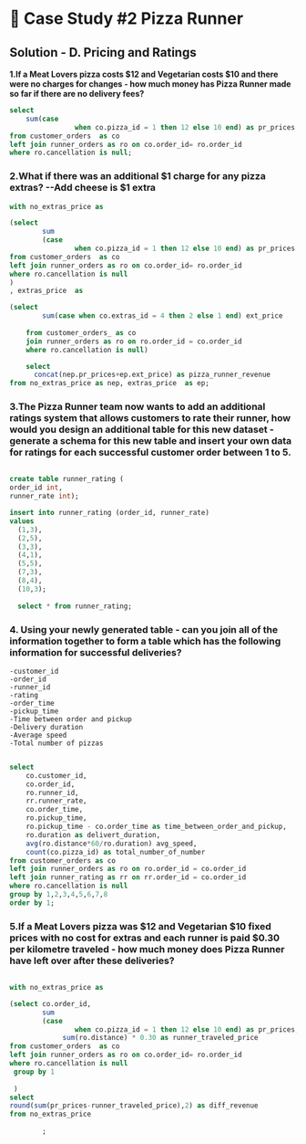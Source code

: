 # 🍕 Case Study #2 Pizza Runner

## Solution - D. Pricing and Ratings

**1.If a Meat Lovers pizza costs $12 and Vegetarian costs $10 and there were no charges for changes - how much money has Pizza Runner made so far if there are no delivery fees?**

```sql
select
    sum(case 
				when co.pizza_id = 1 then 12 else 10 end) as pr_prices
from customer_orders  as co	
left join runner_orders as ro on co.order_id= ro.order_id
where ro.cancellation is null;
```
### 2.What if there was an additional $1 charge for any pizza extras? --Add cheese is $1 extra

```sql
with no_extras_price as

(select 
		sum
		(case 
				when co.pizza_id = 1 then 12 else 10 end) as pr_prices
from customer_orders  as co	
left join runner_orders as ro on co.order_id= ro.order_id
where ro.cancellation is null
)
, extras_price  as 

(select 
		sum(case when co.extras_id = 4 then 2 else 1 end) ext_price 
		
	from customer_orders_ as co
	join runner_orders as ro on ro.order_id = co.order_id
	where ro.cancellation is null)

	select
      concat(nep.pr_prices+ep.ext_price) as pizza_runner_revenue
from no_extras_price as nep, extras_price  as ep;
```

### 3.The Pizza Runner team now wants to add an additional ratings system that allows customers to rate their runner, how would you design an additional table for this new dataset - generate a schema for this new table and insert your own data for ratings for each successful customer order between 1 to 5.


```sql

create table runner_rating (
order_id int,
runner_rate int);

insert into runner_rating (order_id, runner_rate)
values
  (1,3),
  (2,5),
  (3,3),
  (4,1),
  (5,5),
  (7,3),
  (8,4),
  (10,3);
  
  select * from runner_rating;
```

### 4. Using your newly generated table - can you join all of the information together to form a table which has the following information for successful deliveries?
	-customer_id
	-order_id
	-runner_id
	-rating
	-order_time
	-pickup_time
	-Time between order and pickup
	-Delivery duration
	-Average speed
	-Total number of pizzas

```sql

select 
	co.customer_id,
	co.order_id,
	ro.runner_id,
	rr.runner_rate,
	co.order_time,
	ro.pickup_time,
	ro.pickup_time - co.order_time as time_between_order_and_pickup,
	ro.duration as delivert_duration,
	avg(ro.distance*60/ro.duration) avg_speed,
	count(co.pizza_id) as total_number_of_number
from customer_orders as co
left join runner_orders as ro on ro.order_id = co.order_id
left join runner_rating as rr on rr.order_id = co.order_id
where ro.cancellation is null 
group by 1,2,3,4,5,6,7,8
order by 1;
```
### 5.If a Meat Lovers pizza was $12 and Vegetarian $10 fixed prices with no cost for extras and each runner is paid $0.30 per kilometre traveled - how much money does Pizza Runner have left over after these deliveries?
```sql

with no_extras_price as 

(select co.order_id,
		sum
		(case 
				when co.pizza_id = 1 then 12 else 10 end) as pr_prices, 
			 sum(ro.distance) * 0.30 as runner_traveled_price
from customer_orders  as co	
left join runner_orders as ro on co.order_id= ro.order_id
where ro.cancellation is null
 group by 1
 
 )
select 
round(sum(pr_prices-runner_traveled_price),2) as diff_revenue									
from no_extras_price
		
		;
```
